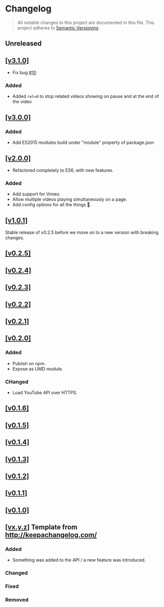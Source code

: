# Changelog

> All notable changes to this project are documented in this file.
This project adheres to [Semantic Versioning](http://semver.org/spec/v2.0.0.html).

## Unreleased

## [[v3.1.0]](https://github.com/springload/Quicktube.js/releases/tag/v3.1.0)

- Fix bug [#10](https://github.com/springload/quicktube/issues/10)

### Added

- Added `rel=0` to stop related videos showing on pause and at the end of the video

## [[v3.0.0]](https://github.com/springload/Quicktube.js/releases/tag/v3.0.0)

### Added

- Add ES2015 modules build under "module" property of package.json

## [[v2.0.0]](https://github.com/springload/Quicktube.js/releases/tag/v2.0.0)

- Refactored completely to ES6, with new features.

### Added

- Add support for Vimeo.
- Allow multiple videos playing simultaneously on a page.
- Add config options for all the things 🌈.

## [[v1.0.1]](https://github.com/springload/Quicktube.js/releases/tag/v1.0.1)

Stable release of v0.2.5 before we move on to a new version with breaking changes.

## [[v0.2.5]](https://github.com/springload/Quicktube.js/releases/tag/v0.2.5)

## [[v0.2.4]](https://github.com/springload/Quicktube.js/releases/tag/v0.2.4)

## [[v0.2.3]](https://github.com/springload/Quicktube.js/releases/tag/v0.2.3)

## [[v0.2.2]](https://github.com/springload/Quicktube.js/releases/tag/v0.2.2)

## [[v0.2.1]](https://github.com/springload/Quicktube.js/releases/tag/v0.2.1)

## [[v0.2.0]](https://github.com/springload/Quicktube.js/releases/tag/v0.2.0)

### Added

- Publish on npm.
- Expose as UMD module.

### CHanged

- Load YouTube API over HTTPS.

## [[v0.1.6]](https://github.com/springload/Quicktube.js/releases/tag/v0.1.6)

## [[v0.1.5]](https://github.com/springload/Quicktube.js/releases/tag/v0.1.5)

## [[v0.1.4]](https://github.com/springload/Quicktube.js/releases/tag/v0.1.4)

## [[v0.1.3]](https://github.com/springload/Quicktube.js/releases/tag/v0.1.3)

## [[v0.1.2]](https://github.com/springload/Quicktube.js/releases/tag/v0.1.2)

## [[v0.1.1]](https://github.com/springload/Quicktube.js/releases/tag/v0.1.1)

## [[v0.1.0]](https://github.com/springload/Quicktube.js/releases/tag/v0.1.0)


## [[vx.y.z]](https://github.com/springload/Quicktube.js/releases/tag/x.y.z) Template from http://keepachangelog.com/

### Added

- Something was added to the API / a new feature was introduced.

### Changed

### Fixed

### Removed
